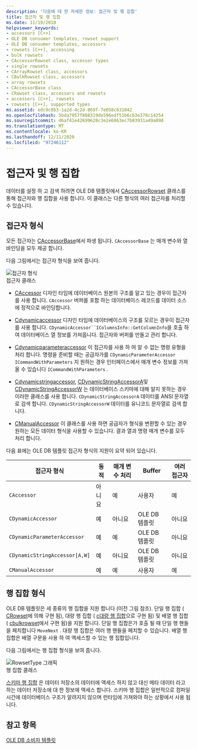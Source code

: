 ```yaml
---
description: '다음에 대 한 자세한 정보: 접근자 및 행 집합'
title: 접근자 및 행 집합
ms.date: 11/19/2018
helpviewer_keywords:
- accessors [C++]
- OLE DB consumer templates, rowset support
- OLE DB consumer templates, accessors
- rowsets [C++], accessing
- bulk rowsets
- CAccessorRowset class, accessor types
- single rowsets
- CArrayRowset class, accessors
- CBulkRowset class, accessors
- array rowsets
- CAccessorBase class
- CRowset class, accessors and rowsets
- accessors [C++], rowsets
- rowsets [C++], supported types
ms.assetid: edc9c8b3-1a2d-4c2d-869f-7e058c631042
ms.openlocfilehash: 5bda7957f808319de596edf51b6cb3e378c14254
ms.sourcegitcommit: d6af41e42699628c3e2e6063ec7b03931a49a098
ms.translationtype: MT
ms.contentlocale: ko-KR
ms.lasthandoff: 12/11/2020
ms.locfileid: "97246112"
---
```

# <a name="accessors-and-rowsets"></a>접근자 및 행 집합

데이터를 설정 하 고 검색 하려면 OLE DB 템플릿에서 [CAccessorRowset](../../data/oledb/caccessorrowset-class.md) 클래스를 통해 접근자와 행 집합을 사용 합니다. 이 클래스는 다른 형식의 여러 접근자를 처리할 수 있습니다.

## <a name="accessor-types"></a>접근자 형식

모든 접근자는 [CAccessorBase](../../data/oledb/caccessorbase-class.md)에서 파생 됩니다. `CAccessorBase` 는 매개 변수와 열 바인딩을 모두 제공 합니다.

다음 그림에서는 접근자 형식을 보여 줍니다.

![접근자 형식](../../data/oledb/media/vcaccessortypes.gif "접근자 형식")<br/>
접근자 클래스

- [CAccessor](../../data/oledb/caccessor-class.md) 디자인 타임에 데이터베이스 원본의 구조를 알고 있는 경우이 접근자를 사용 합니다. `CAccessor` 버퍼를 포함 하는 데이터베이스 레코드를 데이터 소스에 정적으로 바인딩합니다.

- [Cdynamicaccessor](../../data/oledb/cdynamicaccessor-class.md) 디자인 타임에 데이터베이스의 구조를 모르는 경우이 접근자를 사용 합니다. `CDynamicAccessor``IColumnsInfo::GetColumnInfo`을 호출 하 여 데이터베이스 열 정보를 가져옵니다. 접근자와 버퍼를 만들고 관리 합니다.

- [Cdynamicparameteraccessor](../../data/oledb/cdynamicparameteraccessor-class.md) 이 접근자를 사용 하 여 알 수 없는 명령 유형을 처리 합니다. 명령을 준비할 때는 공급자가를 `CDynamicParameterAccessor` `ICommandWithParameters` 지 원하는 경우 인터페이스에서 매개 변수 정보를 가져올 수 있습니다 `ICommandWithParameters` .

- [Cdynamicstringaccessor](../../data/oledb/cdynamicstringaccessor-class.md), [CDynamicStringAccessorA](../../data/oledb/cdynamicstringaccessora-class.md)및 [CDynamicStringAccessorW](../../data/oledb/cdynamicstringaccessorw-class.md) 는 데이터베이스 스키마에 대해 알지 못하는 경우 이러한 클래스를 사용 합니다. `CDynamicStringAccessorA` 데이터를 ANSI 문자열로 검색 합니다. `CDynamicStringAccessorW` 데이터를 유니코드 문자열로 검색 합니다.

- [CManualAccessor](../../data/oledb/cmanualaccessor-class.md) 이 클래스를 사용 하면 공급자가 형식을 변환할 수 있는 경우 원하는 모든 데이터 형식을 사용할 수 있습니다. 결과 열과 명령 매개 변수를 모두 처리 합니다.

다음 표에는 OLE DB 템플릿 접근자 형식의 지원이 요약 되어 있습니다.

|접근자 형식|동적|매개 변수 처리|Buffer|여러 접근자|
|-------------------|-------------|--------------------|------------|------------------------|
|`CAccessor`|아니요|예|사용자|예|
|`CDynamicAccessor`|예|아니요|OLE DB 템플릿|아니요|
|`CDynamicParameterAccessor`|예|예|OLE DB 템플릿|아니요|
|`CDynamicStringAccessor[A,W]`|예|아니요|OLE DB 템플릿|아니요|
|`CManualAccessor`|예|예|사용자|예|

## <a name="rowset-types"></a>행 집합 형식

OLE DB 템플릿은 세 종류의 행 집합을 지원 합니다 (이전 그림 참조). 단일 행 집합 ( [CRowset](../../data/oledb/crowset-class.md)에 의해 구현 됨), 대량 행 집합 ( [c대량 행 집합](../../data/oledb/cbulkrowset-class.md)으로 구현 됨) 및 배열 행 집합 ( [cbulkrowset](../../data/oledb/carrayrowset-class.md)에서 구현 됨)을 지원 합니다. 단일 행 집합은가 호출 될 때 단일 행 핸들을 페치합니다 `MoveNext` . 대량 행 집합은 여러 행 핸들을 페치할 수 있습니다. 배열 행 집합은 배열 구문을 사용 하 여 액세스할 수 있는 행 집합입니다.

다음 그림에서는 행 집합 형식을 보여 줍니다.

![RowsetType 그래픽](../../data/oledb/media/vcrowsettypes.gif "RowsetType 그래픽")<br/>
행 집합 클래스

[스키마 행 집합](../../data/oledb/obtaining-metadata-with-schema-rowsets.md) 은 데이터 저장소의 데이터에 액세스 하지 않고 대신 메타 데이터 라고 하는 데이터 저장소에 대 한 정보에 액세스 합니다. 스키마 행 집합은 일반적으로 컴파일 시간에 데이터베이스 구조가 알려지지 않으며 런타임에 가져와야 하는 상황에서 사용 됩니다.

## <a name="see-also"></a>참고 항목

[OLE DB 소비자 템플릿](../../data/oledb/ole-db-consumer-templates-cpp.md)
